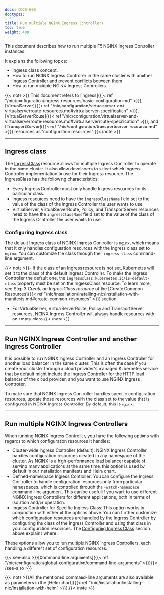 ```yaml
---
docs: DOCS-606
doctypes:
- ''
title: Run multiple NGINX Ingress Controllers
toc: true
weight: 400
---
```


This document describes how to run multiple F5 NGINX Ingress Controller instances.

It explains the following topics:

- Ingress class concept.
- How to run NGINX Ingress Controller in the same cluster with another Ingress Controller and prevent conflicts between them
- How to run multiple NGINX Ingress Controllers.

{{< note >}} This document refers to [Ingress]({{< ref "/nic/configuration/ingress-resources/basic-configuration.md" >}}), [VirtualServer]({{< ref "/nic/configuration/virtualserver-and-virtualserverroute-resources.md#virtualserver-specification" >}}), [VirtualServerRoute]({{< ref "/nic/configuration/virtualserver-and-virtualserverroute-resources.md#virtualserverroute-specification" >}}), and [TransportServer]({{< ref "/nic/configuration/transportserver-resource.md" >}}) resources as "configuration resources".{{< /note >}}

---

## Ingress class

The [IngressClass](https://kubernetes.io/docs/concepts/services-networking/ingress/#ingress-class) resource allows for multiple Ingress Controller to operate in the same cluster. It also allow developers to select which Ingress Controller implementation to use for their Ingress resource.
The IngressClass has the following characteristics:

- Every Ingress Controller must only handle Ingress resources for its particular class.
- Ingress resources need to have the `ingressClassName` field set to the value of the class of the Ingress Controller the user wants to use.
- VirtualServer, VirtualServerRoute, Policy, and TransportServer resources need to have the `ingressClassName` field set to the value of the class of the Ingress Controller the user wants to use.

### Configuring Ingress class

The default Ingress class of NGINX Ingress Controller is `nginx`, which means that it only handles configuration resources with the Ingress class set to `nginx`. You can customize the class through the `-ingress-class` command-line argument.

{{< note >}}- If the class of an Ingress resource is not set, Kubernetes will set it to the class of the default Ingress Controller. To make the Ingress Controller the default one, the `ingressclass.kubernetes.io/is-default-class` property must be set on the IngressClass resource. To learn more, see Step 3 *Create an IngressClass resource* of the [Create Common Resources]({{< ref "/nic/installation/installing-nic/installation-with-manifests.md#create-common-resources" >}}) section.
- For VirtualServer, VirtualServerRoute, Policy and TransportServer resources, NGINX Ingress Controller will always handle resources with an empty class.{{< /note >}}

---

## Run NGINX Ingress Controller and another Ingress Controller

It is possible to run NGINX Ingress Controller and an Ingress Controller for another load balancer in the same cluster. This is often the case if you create your cluster through a cloud provider's managed Kubernetes service that by default might include the Ingress Controller for the HTTP load balancer of the cloud provider, and you want to use NGINX Ingress Controller.

To make sure that NGINX Ingress Controller handles specific configuration resources, update those resources with the class set to the value that is configured in NGINX Ingress Controller. By default, this is `nginx`.

---

## Run multiple NGINX Ingress Controllers

When running NGINX Ingress Controller, you have the following options with regards to which configuration resources it handles:

- Cluster-wide Ingress Controller (default): NGINX Ingress Controller handles configuration resources created in any namespace of the cluster. As NGINX is a high-performance load balancer capable of serving many applications at the same time, this option is used by default in our installation manifests and Helm chart.
- Defined-namespace Ingress Controller: You can configure the Ingress Controller to handle configuration resources only from particular namespaces, which is controlled through the `-watch-namespace` command-line argument. This can be useful if you want to use different NGINX Ingress Controllers for different applications, both in terms of isolation and/or operation.
- Ingress Controller for Specific Ingress Class: This option works in conjunction with either of the options above. You can further customize which configuration resources are handled by the Ingress Controller by configuring the class of the Ingress Controller and using that class in your configuration resources. The [Configuring Ingress Class](#configuring-ingress-class) section above explains where.

These options allow you to run multiple NGINX Ingress Controllers, each handling a different set of configuration resources.

{{< see-also >}}[Command-line arguments]({{< ref "/nic/configuration/global-configuration/command-line-arguments" >}}){{< /see-also >}}

{{< note >}}All the mentioned command-line arguments are also available as parameters in the [Helm chart]({{< ref "/nic/installation/installing-nic/installation-with-helm" >}}).{{< /note >}}

